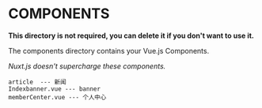 # COMPONENTS

**This directory is not required, you can delete it if you don't want to use it.**

The components directory contains your Vue.js Components.

_Nuxt.js doesn't supercharge these components._



````
article  --- 新闻
Indexbanner.vue --- banner
memberCenter.vue --- 个人中心
````
